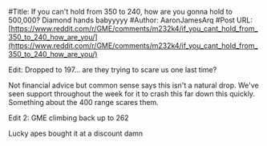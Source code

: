 #Title: If you can't hold from 350 to 240, how are you gonna hold to 500,000? Diamond hands babyyyyy
#Author: AaronJamesArq
#Post URL: [https://www.reddit.com/r/GME/comments/m232k4/if_you_cant_hold_from_350_to_240_how_are_you/](https://www.reddit.com/r/GME/comments/m232k4/if_you_cant_hold_from_350_to_240_how_are_you/)


Edit: Dropped to 197... are they trying to scare us one last time?

Not financial advice but common sense says this isn't a natural drop. We've seen support throughout the week for it to crash this far down this quickly. Something about the 400 range scares them.

Edit 2: GME climbing back up to 262

Lucky apes bought it at a discount damn